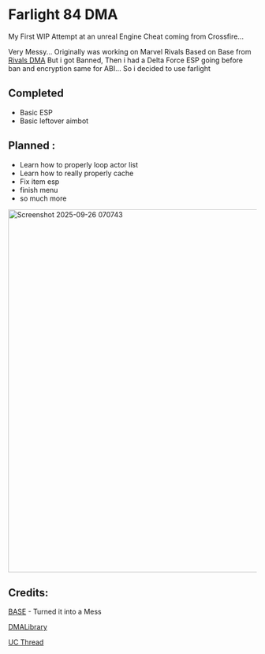 # Farlight 84 DMA

My First  WIP Attempt at an unreal Engine Cheat coming from Crossfire...

Very Messy...
Originally was working on Marvel Rivals Based on Base from [Rivals DMA](https://github.com/boggymc/MarvelRivals-DMA)
But i got Banned, Then i had a Delta Force ESP going before ban and encryption same for ABI... So i decided to use farlight

## Completed
- Basic ESP
- Basic leftover aimbot
## Planned :
-  Learn how to properly loop actor list
-  Learn how to really properly cache
-  Fix item esp
-  finish menu
-  so much more 

 <img width="1366" height="735" alt="Screenshot 2025-09-26 070743" src="https://github.com/user-attachments/assets/854cef3d-e9b2-46fd-b9bc-1566204ddd5d" />




## Credits:

[BASE](https://github.com/boggymc/MarvelRivals-DMA) - Turned it into a Mess
 
[DMALibrary](https://github.com/Metick/DMALibrary)

[UC Thread ](https://www.unknowncheats.me/forum/farlight-84-a/580566-farlight-84-reversal-structs-offsets.html)
